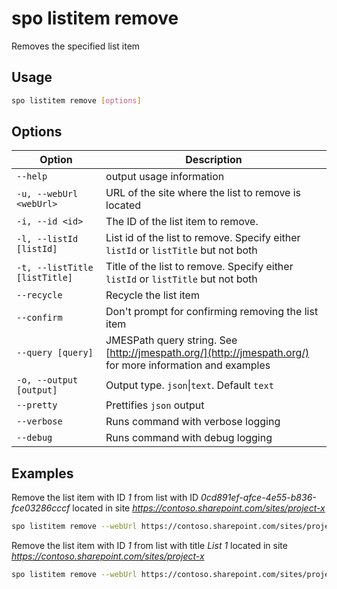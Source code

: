 # spo listitem remove

Removes the specified list item

## Usage

```sh
spo listitem remove [options]
```

## Options

Option|Description
------|-----------
`--help`|output usage information
`-u, --webUrl <webUrl>`|URL of the site where the list to remove is located
`-i, --id <id>`|The ID of the list item to remove.
`-l, --listId [listId]`|List id of the list to remove. Specify either `listId` or `listTitle` but not both
`-t, --listTitle [listTitle]`|Title of the list to remove. Specify either `listId` or `listTitle` but not both
`--recycle`|Recycle the list item
`--confirm`|Don't prompt for confirming removing the list item
`--query [query]`|JMESPath query string. See [http://jmespath.org/](http://jmespath.org/) for more information and examples
`-o, --output [output]`|Output type. `json`&#x7c;`text`. Default `text`
`--pretty`|Prettifies `json` output
`--verbose`|Runs command with verbose logging
`--debug`|Runs command with debug logging

## Examples

Remove the list item with ID _1_ from list with ID  _0cd891ef-afce-4e55-b836-fce03286cccf_ located in site _https://contoso.sharepoint.com/sites/project-x_

```sh
spo listitem remove --webUrl https://contoso.sharepoint.com/sites/project-x --listId 0cd891ef-afce-4e55-b836-fce03286cccf -id 1
```

Remove the list item with ID _1_ from list with title _List 1_ located in site _https://contoso.sharepoint.com/sites/project-x_

```sh
spo listitem remove --webUrl https://contoso.sharepoint.com/sites/project-x --listTitle 'List 1' --id 1
```